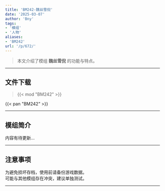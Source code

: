 ```yaml
---
title: 'BM242-魏丝雪倪'
date: '2025-03-07'
author: 'Bny'
tags:
- '模组'
- '人物'
aliases:
- 'BM242'
url: '/p/672/'
---
```


> 本文介绍了模组 **魏丝雪倪** 的功能与特点。

---

## 文件下载  

> {{< mod "BM242" >}}  

{{< pan "BM242" >}}  

---

## 模组简介

>  
内容有待更新...  

---

## 注意事项

>  
为避免损坏存档，使用前请备份游戏数据。  
可能与其他模组存在冲突，建议单独测试。  

---

